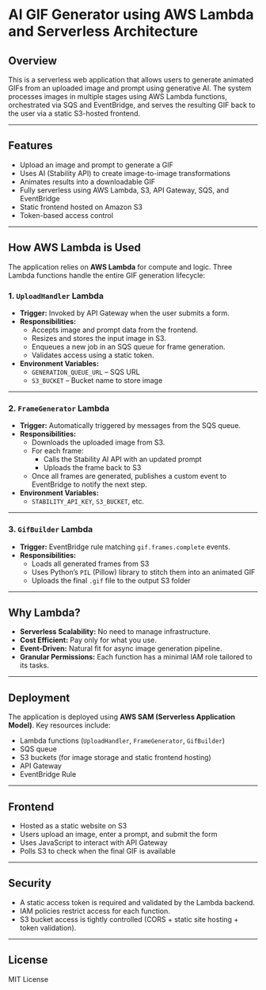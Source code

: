 # AI GIF Generator using AWS Lambda and Serverless Architecture

## Overview

This is a serverless web application that allows users to generate animated GIFs from an uploaded image and prompt using generative AI. The system processes images in multiple stages using AWS Lambda functions, orchestrated via SQS and EventBridge, and serves the resulting GIF back to the user via a static S3-hosted frontend.

---

## Features

- Upload an image and prompt to generate a GIF
- Uses AI (Stability API) to create image-to-image transformations
- Animates results into a downloadable GIF
- Fully serverless using AWS Lambda, S3, API Gateway, SQS, and EventBridge
- Static frontend hosted on Amazon S3
- Token-based access control

---

## How AWS Lambda is Used

The application relies on **AWS Lambda** for compute and logic. Three Lambda functions handle the entire GIF generation lifecycle:

### 1. `UploadHandler` Lambda
- **Trigger:** Invoked by API Gateway when the user submits a form.
- **Responsibilities:**
  - Accepts image and prompt data from the frontend.
  - Resizes and stores the input image in S3.
  - Enqueues a new job in an SQS queue for frame generation.
  - Validates access using a static token.
- **Environment Variables:**
  - `GENERATION_QUEUE_URL` – SQS URL
  - `S3_BUCKET` – Bucket name to store image

---

### 2. `FrameGenerator` Lambda
- **Trigger:** Automatically triggered by messages from the SQS queue.
- **Responsibilities:**
  - Downloads the uploaded image from S3.
  - For each frame:
    - Calls the Stability AI API with an updated prompt
    - Uploads the frame back to S3
  - Once all frames are generated, publishes a custom event to EventBridge to notify the next step.
- **Environment Variables:**
  - `STABILITY_API_KEY`, `S3_BUCKET`, etc.

---

### 3. `GifBuilder` Lambda
- **Trigger:** EventBridge rule matching `gif.frames.complete` events.
- **Responsibilities:**
  - Loads all generated frames from S3
  - Uses Python’s `PIL` (Pillow) library to stitch them into an animated GIF
  - Uploads the final `.gif` file to the output S3 folder

---

## Why Lambda?

- **Serverless Scalability:** No need to manage infrastructure.
- **Cost Efficient:** Pay only for what you use.
- **Event-Driven:** Natural fit for async image generation pipeline.
- **Granular Permissions:** Each function has a minimal IAM role tailored to its tasks.

---

## Deployment

The application is deployed using **AWS SAM (Serverless Application Model)**. Key resources include:

- Lambda functions (`UploadHandler`, `FrameGenerator`, `GifBuilder`)
- SQS queue
- S3 buckets (for image storage and static frontend hosting)
- API Gateway
- EventBridge Rule

---

## Frontend

- Hosted as a static website on S3
- Users upload an image, enter a prompt, and submit the form
- Uses JavaScript to interact with API Gateway
- Polls S3 to check when the final GIF is available

---

## Security

- A static access token is required and validated by the Lambda backend.
- IAM policies restrict access for each function.
- S3 bucket access is tightly controlled (CORS + static site hosting + token validation).

---

## License

MIT License
